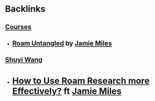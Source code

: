 
# Backlinks
## [Courses](<Courses.md>)
- ## [Roam Untangled](https://www.jamoe.org/roam) by [Jamie Miles](<Jamie Miles.md>)

## [Shuyi Wang](<Shuyi Wang.md>)
- # [How to Use Roam Research more Effectively?](https://wshuyi.medium.com/how-to-use-roam-research-more-effectively-257a4a1c81d) ft [Jamie Miles](<Jamie Miles.md>)


